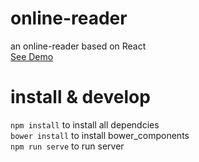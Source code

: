 # online-reader
an online-reader based on React  
[See Demo](https://davejump.github.io/online-reader/)
# install & develop
`npm install` to install all dependcies  
`bower install` to install bower_components  
`npm run serve` to run server
